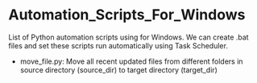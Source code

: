# Automation_Scripts_For_Windows
List of Python automation scripts using for Windows. We can create .bat files and set these scripts run automatically using Task Scheduler.
- move_file.py: Move all recent updated files from different folders in source directory (source_dir) to target directory (target_dir)
